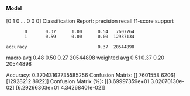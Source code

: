 #### Model
[0 1 0 ... 0 0 0]
Classification Report:
              precision    recall  f1-score   support

           0       0.37      1.00      0.54   7607764
           1       0.59      0.00      0.00  12937134

    accuracy                           0.37  20544898
   macro avg       0.48      0.50      0.27  20544898
weighted avg       0.51      0.37      0.20  20544898

Accuracy: 0.37043162735585256
Confusion Matrix:
[[ 7601558     6206]
 [12928212     8922]]
Confusion Matrix (%):
[[3.69997359e+01 3.02070130e-02]
 [6.29266303e+01 4.34268401e-02]]
